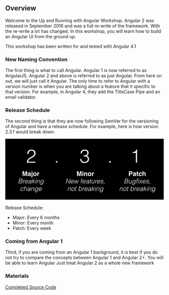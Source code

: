 ## Overview

Welcome to the Up and Running with Angular Workshop.  Angular 2 was released in September 2016 and was a full re-write of the framework.  With the re-write a lot has changed.   In this workshop, you will learn how to build an Angular UI from the ground up.  

<div class="alert alert-danger" role="alert">This workshop has been written for and tested with Angular 4.1</div>

### New Naming Convention

The first thing is what to call Angular.  Angular 1 is now referred to as AngularJS.  Angular 2 and above is referred to as just Angular.  From here on out, we will just call it Angular.  The only time to refer to Angular with a version number is when you are talking about a feature that it specific to that version.  For example, in Angular 4, they add the TitleCase Pipe and an email validator.

### Release Schedule

The second thing is that they are now following SemVer for the versioning of Angular and have a release schedule.  For example, here is how version 2.3.1 would break down.

![SemVer](images/semver.png)

Release Schedule:

* Major: Every 6 months
* Minor: Every month
* Patch: Every week

### Coming from Angular 1

Third, if you are coming from an Angular 1 background, it is best if you do not try to compare the concepts between Angular 1 and Angular 2+.  You will be able to learn Angular Just treat Angular 2 as a whole new framework  

### Materials

[Completed Source Code](https://github.com/digitaldrummerj/angular2-tutorial/tree/code)
